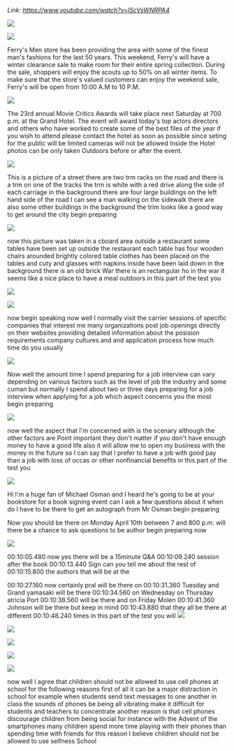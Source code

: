 _Link: https://www.youtube.com/watch?v=lScVsWNRPA4_

![](./Images/mock-test-14-1.png)


![](./Images/mock-test-14-2.png)

Ferry's Men store has been providing the area with some of the finest man's fashions for the last 50 years. This weekend, Ferry's will have a winter clearance sale to make room for their entire spring collection. During the sale, shoppers will enjoy the scouts up to 50% on all winter items. To make sure that the store's valued customers can enjoy the weekend sale, Ferry's will be open from 10:00 A.M to 10 P.M.


![](./Images/mock-test-14-3.png)

The 23rd annual Movie Critics Awards will take place next Saturday at 700 p.m. at the Grand Hotel. The event will award today's top actors directors and others who have worked to create some of the best files of the year if you wish to attend please contact the hotel as soon as possible since seting for the public will be limited cameras will not be allowed Inside the Hotel photos can be only taken Outdoors before or after the event.

![](./Images/mock-test-14-4.png)

This is a picture of a street there are two trm racks on the road and there is a trm on one of the tracks the trm is white with a red drive along the side of each carriage in the background there are four large buildings on the left hand side of the road I can see a man walking on the sidewalk there are also some other buildings in the background the trim looks like a good way to get around the city begin preparing

![](./Images/mock-test-14-5.png)

now this picture was taken in a cboard area outside a restaurant some tables have been set up outside the restaurant each table has four wooden chairs arounded brightly colored table clothes has been placed on the tables and cuty and glasses with napkins inside have been laid down in the background there is an old brick War there is an rectangular ho in the war it seems like a nice place to have a meal outdoors in this part of the test you

![](./Images/mock-test-14-6.png)

![](./Images/mock-test-14-7.png)

now begin speaking now well I normally visit the carrier sessions of specific companies that interest me many organizations post job openings directly on their websites providing detailed information about the posision requirements company cultures and and application process how much time do you usually

![](./Images/mock-test-14-8.png)

Now well the amount time I spend preparing for a job interview can vary depending on various factors such as the level of job the industry and some cuman but normally I spend about two or three days preparing for a job interview when applying for a job which aspect concerns you the most begin preparing

![](./Images/mock-test-14-9.png)

now well the aspect that I'm concerned with is the scenary although the other factors are Point important they don't matter if you don't have enough money to have a good life also it will allow me to open my business with the money in the future so I can say that I prefer to have a job with good pay than a job with loss of occas or other nonfinancial benefits in this part of the test you

![](./Images/mock-test-14-10.png)

Hi I'm a huge fan of Michael Osman and I heard he's going to be at your bookstore for a book signing event can I ask a few questions about it when do I have to be there to get an autograph from Mr Osman begin preparing

Now you should be there on Monday April 10th between 7 and 800 p.m. will there be a chance to ask questions to be author begin preparing now

![](./Images/mock-test-14-11.png)

00:10:05.480 now yes there will be a 15minute Q&A
00:10:09.240 session after the book
00:10:13.440 Sign can you tell me about the rest of
00:10:15.800 the authors that will be at the

00:10:27.160 now certainly pral will be there on
00:10:31.360 Tuesday and Grand yamasaki will be there
00:10:34.560 on Wednesday on Thursday atricia Port
00:10:38.560 will be there and on Friday Molen
00:10:41.360 Johnson will be there but keep in mind
00:10:43.880 that they all be there at different
00:10:48.240 times in this part of the test you will
![](./Images/mock-test-14-12.png)

![](./Images/mock-test-14-13.png)

![](./Images/mock-test-14-14.png)

![](./Images/mock-test-14-15.png)

![](./Images/mock-test-14-16.png)

now well I agree that children should not be allowed to use cell phones at school for the following reasons first of all it can be a major distraction in school for example when students send text messages to one another in class the sounds of phones be being all vibrating make it difficult for students and teachers to concentrate another reason is that cell phones discourage children from being social for instance with the Advent of the smartphones many children spend more time playing with their phones than spending time with friends for this reason I believe children should not be allowed to use selfness School

